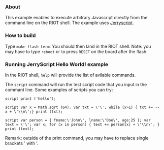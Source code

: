 ### About

This example enables to execute arbitrary Javascript directly from the command line on the RIOT shell. The example uses [Jerryscript](https://github.com/jerryscript-project/jerryscript).

### How to build


Type `make flash term`. You should then land in the RIOT shell.
Note: you may have to type `reboot` or to press `RESET` on the board after the flash.


### Running JerryScript Hello World! example

In the RIOT shell, `help` will provide the list of avilable commands.

The `script` command will run the test script code that you input in the commant line.
Some examples of scripts you can try:
```
script print ('hello');
```
```
script var x = Math.sqrt (64); var txt = \'\'; while (x>1) { txt += --x + \'\\n\';} print (txt);
```
```
script var person = { fname:\'John\', lname:\'Doe\', age:25 }; var text = \'\'; var x; for (x in person) { text += person[x] + \'\\n\'; } print (text);
```

Remark: outside of the print command, you may have to replace single brackets ' with \'.
```

